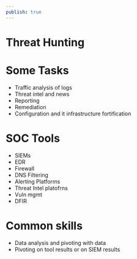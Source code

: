 ```yaml
---
publish: true
---
```

# Threat Hunting

# Some Tasks

- Traffic analysis of logs
- Threat intel and news
- Reporting
- Remediation
- Configuration and it infrastructure fortification

# SOC Tools

- SIEMs
- EDR
- Firewall
- DNS Filtering
- Alerting Platforms
- Threat Intel platofrns
- Vuln mgmt
- DFIR

# Common skills

- Data analysis and pivoting with data
- Pivoting on tool results or on SIEM results